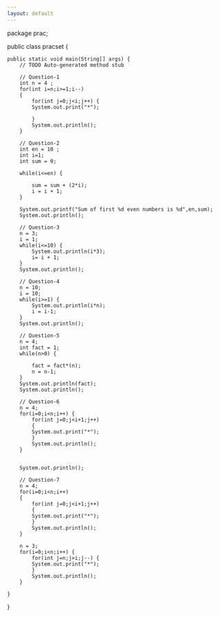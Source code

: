 ```yaml
---
layout: default
---
```

package prac;

public class pracset {

	public static void main(String[] args) {
		// TODO Auto-generated method stub
		
		// Question-1
		int n = 4 ;
		for(int i=n;i>=1;i--)
		{
			for(int j=0;j<i;j++) {
			System.out.print("*");
			
			}
			System.out.println();
		}
		
		// Question-2
		int en = 10 ;
		int i=1;
		int sum = 0;
		
		while(i<=en) {
			
			sum = sum + (2*i);
			i = i + 1;
		}
		
		System.out.printf("Sum of first %d even numbers is %d",en,sum);
		System.out.println();
		
		// Question-3
		n = 3;
		i = 1;
		while(i<=10) {
			System.out.println(i*3);
			i= i + 1;
		}
		System.out.println();
		
		// Question-4
		n = 10;
		i = 10;
		while(i>=1) {
			System.out.println(i*n);
			i = i-1;
		}
		System.out.println();
		
		// Question-5
		n = 4;
		int fact = 1;
		while(n>0) {
			
			fact = fact*(n);
			n = n-1;
		}
		System.out.println(fact);
		System.out.println();
		
		// Question-6
		n = 4;
		for(i=0;i<n;i++) {
			for(int j=0;j<i+1;j++)
			{
			System.out.print("*");
			}
			System.out.println();
		}
		
		
		System.out.println();
		
		// Question-7
		n = 4;
		for(i=0;i<n;i++)
		{
			for(int j=0;j<i+1;j++)
			{
			System.out.print("*");
			}
			System.out.println();
		}
		
		n = 3;
		for(i=0;i<n;i++) {
			for(int j=n;j>i;j--) {
			System.out.print("*");
			}
			System.out.println();
		}
			
	}
	

}
